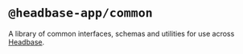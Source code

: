 # `@headbase-app/common`
A library of common interfaces, schemas and utilities for use across [Headbase](https://github.com/headbase-app/headbase).
